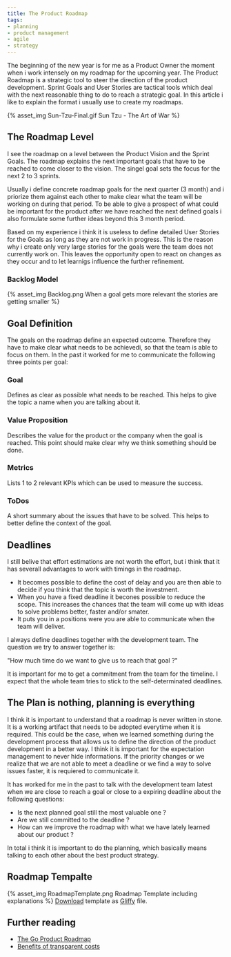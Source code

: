 ```yaml
---
title: The Product Roadmap
tags:
- planning
- product management
- agile
- strategy
---
```


The beginning of the new year is for me as a Product Owner the moment when i work intensely on my roadmap for the upcoming year. The Product Roadmap is a strategic tool to steer the direction of the product development. Sprint Goals and User Stories are tactical tools which deal with the next reasonable thing to do to reach a strategic goal. In this article i like to explain the format i usually use to create my roadmaps. 
<!-- more -->

{% asset_img Sun-Tzu-Final.gif Sun Tzu -  The Art of War %}

## The Roadmap Level

I see the roadmap on a level between the Product Vision and the Sprint Goals. The roadmap explains the next important goals that have to be reached to come closer to the vision. The singel goal sets the focus for the next 2 to 3 sprints.

Usually i define concrete roadmap goals for the next quarter (3 month) and i priorize them against each other to make clear what the team will be working on during that period. To be able to give a prospect of what could be important for the product after we have reached the next defined goals i also formulate some further ideas beyond this 3 month period. 

Based on my experience i think it is useless to define detailed User Stories for the Goals as long as they are not work in progress. This is the reason why i create only very large stories for the goals were the team does not currently work on. This leaves the opportunity open to react on changes as they occur and to let learnigs influence the further refinement.

### Backlog Model
{% asset_img Backlog.png When a goal gets more relevant the stories are getting smaller %}

## Goal Definition     
The goals on the roadmap define an expected outcome. Therefore they have to make clear what needs to be achievedi, so that the team is able to focus on them. In the past it worked for me to communicate the following three points per goal:
 
### Goal
Defines as clear as possible what needs to be reached. This helps to give the topic a name when you are talking about it.

### Value Proposition
Describes the value for the product or the company when the goal is reached. This point should make clear why we think something should be done.  

### Metrics
Lists 1 to 2 relevant KPIs which can be used to measure the success. 

### ToDos 
A short summary about the issues that have to be solved. This helps to better define the context of the goal.

## Deadlines
I still belive that effort estimations are not worth the effort, but i think that it has severall advantages to work with timings in the roadmap.

* It becomes possible to define the cost of delay and you are then able to decide if you think that the topic is worth the investment.
* When you have a fixed deadline it becones possible to reduce the scope. This increases the chances that the team will come up with ideas to solve problems better, faster and/or smater. 
* It puts you in a positions were you are able to communicate when the team will deliver. 

I always define deadlines together with the development team. The question we try to answer together is:

"How much time do we want to give us to reach that goal ?"

It is important for me to get a commitment from the team for the timeline. I expect that the whole team tries to stick to the self-determinated deadlines.   

## The Plan is nothing, planning is everything 
I think it is important to understand that a roadmap is never written in stone. It is a working artifact that needs to be adopted everytime when it is required. This could be the case, when we learned something during the development process that allows us to define the direction of the product development in a better way. I think it is important for the expectation management to never hide informations. If the priority changes or we realize that we are not able to meet a deadline or we find a way to solve issues faster, it is requiered to communicate it.

It has worked for me in the past to talk with the development team latest when we are close to reach a goal or close to a expiring deadline about the following questions: 

* Is the next planned goal still the most valuable one ?
* Are we still committed to the deadline ?
* How can we improve the roadmap with what we have lately learned about our product ?

In total i think it is important to do the planning, which basically means talking to each other about the best product strategy. 

## Roadmap Tempalte
{% asset_img RoadmapTemplate.png Roadmap Template including explanations %}
[Download](RoadmapTemplate.gliffy) template as [Gliffy](http://www.gliffy.com) file.

## Further reading
* [The Go Product Roadmap](http://www.romanpichler.com/blog/goal-oriented-agile-product-roadmap/) 
* [Benefits of transparent costs](http://blog.gregormeyenberg.de/2016/09/14/benefits-of-transparent-costs/)
